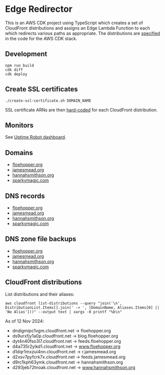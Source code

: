 # Edge Redirector

This is an AWS CDK project using TypeScript which creates a set of CloudFront distributions and assigns an Edge Lambda Function to each which redirects various paths as appropriate. The distributions are [specified](https://github.com/floehopper/edge-redirector/blob/49dff2e90ac6cfee7ea0b27d17941616a1cd0ff5/lib/edge-redirector-stack.ts#L12-L19) in the code for the AWS CDK stack.

## Development

```
npm run build
cdk diff
cdk deploy
```

## Create SSL certificates

```
./create-ssl-certificate.sh DOMAIN_NAME
```

SSL certificate ARNs are then [hard-coded](https://github.com/floehopper/edge-redirector/blob/49dff2e90ac6cfee7ea0b27d17941616a1cd0ff5/lib/edge-redirector-stack.ts#L12-L19) for each CloudFront distribution.

## Monitors

See [Uptime Robot dashboard](https://dashboard.uptimerobot.com/).

## Domains
  * [floehopper.org](https://dnsimple.com/a/153848/domains/floehopper.org)
  * [jamesmead.org](https://dnsimple.com/a/153848/domains/jamesmead.org)
  * [hannahsmithson.org](https://admin.gandi.net/domain/4eacbcbc-261d-11e7-96db-00163e61ef31/hannahsmithson.org/overview)
  * [sparkymagic.com](https://admin.gandi.net/domain/4eacbcbc-261d-11e7-96db-00163e61ef31/sparkymagic.com/overview)

## DNS records
  * [floehopper.org](https://dnsimple.com/a/153848/domains/floehopper.org/records)
  * [jamesmead.org](https://dnsimple.com/a/153848/domains/jamesmead.org/records)
  * [hannahsmithson.org](https://admin.gandi.net/domain/4eacbcbc-261d-11e7-96db-00163e61ef31/hannahsmithson.org/records)
  * [sparkymagic.com](https://admin.gandi.net/domain/4eacbcbc-261d-11e7-96db-00163e61ef31/sparkymagic.com/records)

## DNS zone file backups
  * [floehopper.org](https://github.com/floehopper/jamesmead.org/blob/main/config/zones/floehopper.org.txt)
  * [jamesmead.org](https://github.com/floehopper/jamesmead.org/blob/main/config/zones/jamesmead.org.txt)
  * [hannahsmithson.org](https://github.com/floehopper/jamesmead.org/blob/main/config/zones/hannahsmithson.org.txt)
  * [sparkymagic.com](https://github.com/floehopper/jamesmead.org/blob/main/config/zones/sparkymagic.com.txt)

## CloudFront distributions

List distributions and their aliases:

```
aws cloudfront list-distributions --query "join('\n', DistributionList.Items[].join(' -> ', [DomainName, Aliases.Items[0] || 'No Alias']))" --output text | xargs -0 printf "%b\n"
```

As of 12 Nov 2024:
* dndigmipc1vgm.cloudfront.net -> floehopper.org
* ds9urxfjy1a0p.cloudfront.net -> blog.floehopper.org
* dyt4n40fso3l7.cloudfront.net -> feeds.floehopper.org
* d4a735r2yikd1.cloudfront.net -> www.floehopper.org
* d1dqr1mxzui4nn.cloudfront.net -> r.jamesmead.org
* d2xsv7pyfcrk7x.cloudfront.net -> feeds.jamesmead.org
* d9rc1kph63ymk.cloudfront.net -> hannahsmithson.org
* d293jeb72tnoak.cloudfront.net -> www.hannahsmithson.org
